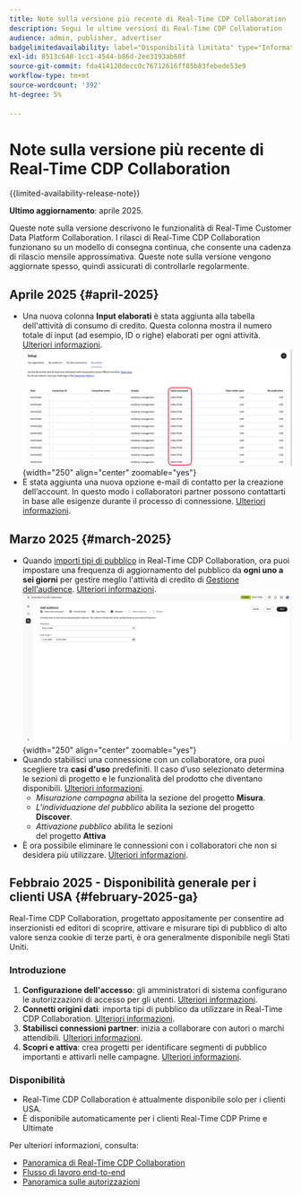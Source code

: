 ```yaml
---
title: Note sulla versione più recente di Real-Time CDP Collaboration
description: Segui le ultime versioni di Real-Time CDP Collaboration
audience: admin, publisher, advertiser
badgelimitedavailability: label="Disponibilità limitata" type="Informative" url="https://helpx.adobe.com/legal/product-descriptions/real-time-customer-data-platform-collaboration.html newtab=true"
exl-id: 8513c648-1cc1-4544-b86d-2ee3193ab60f
source-git-commit: fda414120decc0c76712616ff85b83febede53e9
workflow-type: tm+mt
source-wordcount: '392'
ht-degree: 5%

---
```


# Note sulla versione più recente di Real-Time CDP Collaboration

{{limited-availability-release-note}}

**Ultimo aggiornamento**: aprile 2025.

Queste note sulla versione descrivono le funzionalità di Real-Time Customer Data Platform Collaboration. I rilasci di Real-Time CDP Collaboration funzionano su un modello di consegna continua, che consente una cadenza di rilascio mensile approssimativa. Queste note sulla versione vengono aggiornate spesso, quindi assicurati di controllarle regolarmente.

## Aprile 2025 {#april-2025}

* Una nuova colonna **Input elaborati** è stata aggiunta alla tabella dell&#39;attività di consumo di credito. Questa colonna mostra il numero totale di input (ad esempio, ID o righe) elaborati per ogni attività. [Ulteriori informazioni](/help/guide/setup/my-activity.md#inputs-processed). <br> ![Colonna elaborata degli input evidenziata nella visualizzazione Attività personale.](/help/assets/release-notes/2025/inputs-processed-column.png "Colonna elaborata degli input evidenziata nella visualizzazione Attività personale."){width="250" align="center" zoomable="yes"}
* È stata aggiunta una nuova opzione e-mail di contatto per la creazione dell’account. In questo modo i collaboratori partner possono contattarti in base alle esigenze durante il processo di connessione. [Ulteriori informazioni](../setup/onboard-organization.md).

## Marzo 2025 {#march-2025}

* Quando [importi tipi di pubblico](/help/guide/setup/onboard-audiences.md) in Real-Time CDP Collaboration, ora puoi impostare una frequenza di aggiornamento del pubblico da **ogni uno a sei giorni** per gestire meglio l&#39;attività di credito di [Gestione dell&#39;audience](/help/guide/setup/my-activity.md#types-of-activities). [Ulteriori informazioni](/help/guide/setup/onboard-audiences.md#schedule). <br> ![Schermata di pianificazione che mostra intervalli di frequenza diversi per l&#39;aggiornamento dell&#39;iscrizione al pubblico.](/help/assets/setup/add-manage-audiences/audience-scheduling-frequency.png "Schermata di pianificazione che mostra intervalli di frequenza diversi per l&#39;aggiornamento dell&#39;iscrizione al pubblico."){width="250" align="center" zoomable="yes"}
* Quando stabilisci una connessione con un collaboratore, ora puoi scegliere tra **casi d&#39;uso** predefiniti. Il caso d’uso selezionato determina le sezioni di progetto e le funzionalità del prodotto che diventano disponibili. [Ulteriori informazioni](/help/guide/collaborate/manage-projects.md#project-use-cases).
   * *Misurazione campagna* abilita la sezione del progetto **Misura**.
   * *L&#39;individuazione del pubblico* abilita la sezione del progetto **Discover**.
   * *Attivazione pubblico* abilita le sezioni <br> del progetto **Attiva**
* È ora possibile eliminare le connessioni con i collaboratori che non si desidera più utilizzare. [Ulteriori informazioni](/help/guide/connect/establishing-connections.md#delete-connections).


## Febbraio 2025 - Disponibilità generale per i clienti USA {#february-2025-ga}

Real-Time CDP Collaboration, progettato appositamente per consentire ad inserzionisti ed editori di scoprire, attivare e misurare tipi di pubblico di alto valore senza cookie di terze parti, è ora generalmente disponibile negli Stati Uniti.

### Introduzione

1. **Configurazione dell&#39;accesso**: gli amministratori di sistema configurano le autorizzazioni di accesso per gli utenti. [Ulteriori informazioni](/help/guide/permissions/manage-user-access.md#RTCDP-collaboration-access).
2. **Connetti origini dati**: importa tipi di pubblico da utilizzare in Real-Time CDP Collaboration. [Ulteriori informazioni](/help/guide/setup/onboard-audiences.md).
3. **Stabilisci connessioni partner**: inizia a collaborare con autori o marchi attendibili. [Ulteriori informazioni](/help/guide/connect/establishing-connections.md).
4. **Scopri e attiva**: crea progetti per identificare segmenti di pubblico importanti e attivarli nelle campagne. [Ulteriori informazioni](/help/guide/collaborate/manage-projects.md).

### Disponibilità

* Real-Time CDP Collaboration è attualmente disponibile solo per i clienti USA.
* È disponibile automaticamente per i clienti Real-Time CDP Prime e Ultimate

Per ulteriori informazioni, consulta:

* [Panoramica di Real-Time CDP Collaboration](/help/guide/home.md)
* [Flusso di lavoro end-to-end](/help/guide/end-to-end-workflow.md)
* [Panoramica sulle autorizzazioni](/help/guide/permissions/overview.md)
